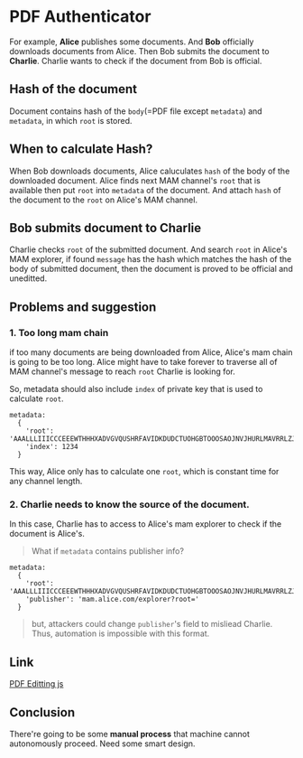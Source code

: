 # PDF Authenticator

 For example, **Alice** publishes some documents. And **Bob** officially downloads documents from Alice. Then Bob submits the document to **Charlie**. Charlie wants to check if the document from Bob is official.

## Hash of the document
 Document contains hash of the `body`(=PDF file except `metadata`) and `metadata`, in which `root` is stored. 
 
## When to calculate Hash?
 When Bob downloads documents, Alice caluculates `hash` of the body of the downloaded document. Alice finds next MAM channel's `root` that is available then put `root` into `metadata` of the document. And attach `hash` of the document to the `root` on Alice's MAM channel.

## Bob submits document to **Charlie**
 Charlie checks `root` of the submitted document. And search `root` in Alice's MAM explorer, if found `message` has the hash which matches the hash of the body of submitted document, then the document is proved to be official and uneditted.

## Problems and suggestion
 
### 1. Too long mam chain
 if too many documents are being downloaded from Alice, Alice's mam chain is going to be too long. Alice might have to take forever to traverse all of MAM channel's message to reach `root` Charlie is looking for.

 So, metadata should also include `index` of private key that is used to calculate `root`.
 
```
metadata:
  {
    'root': 'AAALLLIIICCCEEEWTHHHXADVGVQUSHRFAVIDKDUDCTUOHGBTOOOSAOJNVJHURLMAVRRLZJSLXFQLNEQSJ',
    'index': 1234
  }
```

This way, Alice only has to calculate one `root`, which is constant time for any channel length.
 
###  2. Charlie needs to know the source of the document.
 In this case, Charlie has to access to Alice's mam explorer to check if the document is Alice's.

> What if `metadata` contains publisher info?
```
metadata:
  {
    'root': 'AAALLLIIICCCEEEWTHHHXADVGVQUSHRFAVIDKDUDCTUOHGBTOOOSAOJNVJHURLMAVRRLZJSLXFQLNEQSJ',
    'publisher': 'mam.alice.com/explorer?root='
  }
```
> but, attackers could change `publisher`'s field to misliead Charlie.
> Thus, automation is impossible with this format.

## Link
[PDF Editting js](https://www.npmjs.com/package/pdf-write-page)

## Conclusion
 There're going to be some **manual process** that machine cannot autonomously proceed. Need some smart design.
